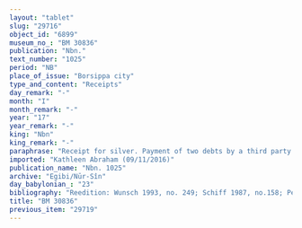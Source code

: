```yaml
---
layout: "tablet"
slug: "29716"
object_id: "6899"
museum_no_: "BM 30836"
publication: "Nbn."
text_number: "1025"
period: "NB"
place_of_issue: "Borsippa city"
type_and_content: "Receipts"
day_remark: "-"
month: "I"
month_remark: "-"
year: "17"
year_remark: "-"
king: "Nbn"
king_remark: "-"
paraphrase: "Receipt for silver. Payment of two debts by a third party.<br /> <sup>f</sup><strong>A<sub>1</sub></strong>&nbsp;receives the 1 mina of silver that&nbsp;<strong>B&nbsp;</strong>owes to her and for which she took a 2 GAR building plot as pledge. It concerns two separate debts: one for 40 shekels of silver and the other for 20 shekels. The silver is paid to her by&nbsp;<strong>C</strong> and she handed the documents pertaining to these debts over to him. What had been pledge to her is now pledged to <strong>C</strong>. Names of 3 witnesses and the scribe: Kīnaya/Lamassu-Gula/&Scaron;ang&ucirc;-Gula.<br /> <sup>f</sup><strong>A</strong> = <sup>f</sup>Amāt-Ninlil/Zēr-Bābili/Pahāru; <sup>f</sup><strong>B</strong> = <sup>f</sup>Ṭābatu/Bēl-ahhē-erība/&Scaron;a-ṭābti&scaron;u; <strong>B<sub>2</sub></strong> = Nab&ucirc;-uballiṭ, son of <sup>f</sup><strong>B</strong>; <strong>C</strong> = Marduk-rēmanni/Iddin-Marduk/Nūr-S&icirc;n"
imported: "Kathleen Abraham (09/11/2016)"
publication_name: "Nbn. 1025"
archive: "Egibi/Nūr-Sîn"
day_babylonian_: "23"
bibliography: "Reedition: Wunsch 1993, no. 249; Schiff 1987, no.158; Petschow, ZSS 76 (1959), 22."
title: "BM 30836"
previous_item: "29719"
---
```


